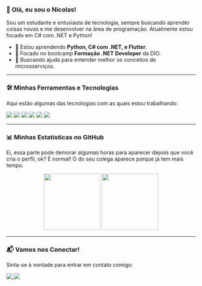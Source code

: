 ### 👋 Olá, eu sou o Nicolas!

<p>Sou um estudante e entusiasta de tecnologia, sempre buscando aprender coisas novas e me desenvolver na área de programação. Atualmente estou focado em C# com .NET e Python!</p>

- 🌱 Estou aprendendo **Python, C# com .NET, e Flutter**.
- 🔭 Focado no bootcamp **Formação .NET Developer** da DIO.
- 🤔 Buscando ajuda para entender melhor os conceitos de microsserviços.

---

### 🛠️ Minhas Ferramentas e Tecnologias

<p>Aqui estão algumas das tecnologias com as quais estou trabalhando:</p>

<p align="left">
  <img src="https://img.shields.io/badge/Python-3776AB?style=for-the-badge&logo=python&logoColor=white" />
  <img src="https://img.shields.io/badge/Flutter-02569B?style=for-the-badge&logo=flutter&logoColor=white" />
  <img src="https://img.shields.io/badge/C%23-239120?style=for-the-badge&logo=c-sharp&logoColor=white" />
  <img src="https://img.shields.io/badge/.NET-512BD4?style=for-the-badge&logo=dotnet&logoColor=white" />
  <img src="https://img.shields.io/badge/Git-E44C30?style=for-the-badge&logo=git&logoColor=white" />
  <img src="https://img.shields.io/badge/GitHub-181717?style=for-the-badge&logo=github&logoColor=white" />
  <img src_commented="https://img.shields.io/badge/VSCode-007ACC?style=for-the-badge&logo=visual-studio-code&logoColor=white" />
</p>

---

### 📊 Minhas Estatísticas no GitHub

<p>Ei, essa parte pode demorar algumas horas para aparecer depois que você cria o perfil, ok? É normal! O do seu colega aparece porque já tem mais tempo.</p>

<p align="center">
  <img height="150" src="https://github-readme-stats.vercel.app/api?username=nicolasklayvert&show_icons=true&theme=dracula&include_all_commits=true" />
  <img height="150" src="https://github-readme-stats.vercel.app/api/top-langs/?username=nicolasklayvert&layout=compact&theme=dracula" />
</p>

---

### 📬 Vamos nos Conectar!

<p>Sinta-se à vontade para entrar em contato comigo:</p>

<a href="https://www.linkedin.com/in/nicolas-klayvert-b41927324?lipi=urn%3Ali%3Apage%3Ad_flagship3_profile_view_base_contact_details%3BuCgnBtEHRe%2BojEOPpwJgGw%3D%3D" target="_blank">
  <img src="https://img.shields.io/badge/LinkedIn-0A66C2?style=for-the-badge&logo=linkedin&logoColor=white" />
</a>

<a href="mailto:nicolaskyny@gmail.com" target="_blank">
  <img src="https://img.shields.io/badge/Email-D14836?style=for-the-badge&logo=gmail&logoColor=white" />
</a>
